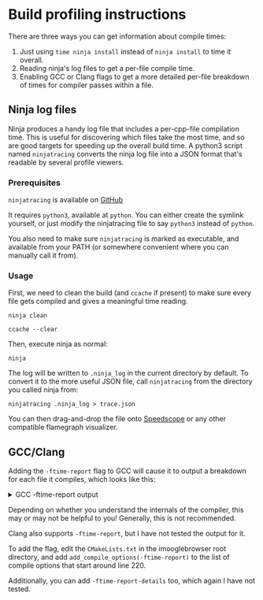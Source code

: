 # Build profiling instructions

There are three ways you can get information about compile times:

1. Just using `time ninja install` instead of `ninja install` to time it overall.
2. Reading ninja's log files to get a per-file compile time.
3. Enabling GCC or Clang flags to get a more detailed per-file breakdown of times for compiler passes within a file.

## Ninja log files

Ninja produces a handy log file that includes a per-cpp-file compilation time. This is useful for discovering which files take the most time, and so are good targets for speeding up the overall build time. A python3 script named `ninjatracing` converts the ninja log file into a JSON format that's readable by several profile viewers.

### Prerequisites

`ninjatracing` is available on [GitHub](https://github.com/nico/ninjatracing/blob/master/ninjatracing)

It requires `python3`, available at `python`. You can either create the symlink yourself, or just modify the ninjatracing file to say `python3` instead of `python`.

You also need to make sure `ninjatracing` is marked as executable, and available from your PATH (or somewhere convenient where you can manually call it from).

### Usage

First, we need to clean the build (and `ccache` if present) to make sure every file gets compiled and gives a meaningful time reading.
```console
ninja clean

ccache --clear
```

Then, execute ninja as normal:
```console
ninja
```

The log will be written to `.ninja_log` in the current directory by default. To convert it to the more useful JSON file, call `ninjatracing` from the directory you called ninja from:

```console
ninjatracing .ninja_log > trace.json

```

You can then drag-and-drop the file onto [Speedscope](https://www.speedscope.app/) or any other compatible flamegraph visualizer.

## GCC/Clang

Adding the `-ftime-report` flag to GCC will cause it to output a breakdown for each file it compiles, which looks like this:

<details>
	<summary>GCC -ftime-report output</summary>

```console
Time variable                                   usr           sys          wall           GGC
 phase setup                        :   0.00 (  0%)   0.00 (  0%)   0.01 (  0%)  1326k (  2%)
 phase parsing                      :   0.57 ( 61%)   0.19 ( 83%)   1.63 ( 65%)    59M ( 74%)
 phase lang. deferred               :   0.10 ( 11%)   0.03 ( 13%)   0.30 ( 12%)  8761k ( 11%)
 phase opt and generate             :   0.23 ( 25%)   0.01 (  4%)   0.48 ( 19%)    10M ( 13%)
 phase last asm                     :   0.03 (  3%)   0.00 (  0%)   0.08 (  3%)   539k (  1%)
 |name lookup                       :   0.11 ( 12%)   0.01 (  4%)   0.25 ( 10%)  2004k (  2%)
 |overload resolution               :   0.08 (  9%)   0.00 (  0%)   0.26 ( 10%)  7900k ( 10%)
 dump files                         :   0.02 (  2%)   0.00 (  0%)   0.00 (  0%)     0  (  0%)
 callgraph construction             :   0.04 (  4%)   0.00 (  0%)   0.06 (  2%)  2677k (  3%)
 callgraph optimization             :   0.00 (  0%)   0.00 (  0%)   0.01 (  0%)  4752  (  0%)
 callgraph functions expansion      :   0.15 ( 16%)   0.00 (  0%)   0.32 ( 13%)  6267k (  8%)
 callgraph ipa passes               :   0.03 (  3%)   0.01 (  4%)   0.08 (  3%)  1413k (  2%)
 ipa inheritance graph              :   0.00 (  0%)   0.00 (  0%)   0.02 (  1%)  3760  (  0%)
 ipa profile                        :   0.00 (  0%)   0.00 (  0%)   0.01 (  0%)     0  (  0%)
 trivially dead code                :   0.01 (  1%)   0.00 (  0%)   0.00 (  0%)   224  (  0%)
 df reg dead/unused notes           :   0.01 (  1%)   0.00 (  0%)   0.00 (  0%)   104k (  0%)
 alias analysis                     :   0.01 (  1%)   0.00 (  0%)   0.00 (  0%)    70k (  0%)
 preprocessing                      :   0.06 (  6%)   0.03 ( 13%)   0.16 (  6%)  1365k (  2%)
 parser (global)                    :   0.04 (  4%)   0.04 ( 17%)   0.13 (  5%)  6894k (  8%)
 parser struct body                 :   0.09 ( 10%)   0.03 ( 13%)   0.20 (  8%)  9020k ( 11%)
 parser function body               :   0.00 (  0%)   0.00 (  0%)   0.01 (  0%)    83k (  0%)
 parser inl. func. body             :   0.03 (  3%)   0.01 (  4%)   0.05 (  2%)  1567k (  2%)
 parser inl. meth. body             :   0.11 ( 12%)   0.03 ( 13%)   0.30 ( 12%)    10M ( 13%)
 template instantiation             :   0.27 ( 29%)   0.08 ( 35%)   0.89 ( 36%)    25M ( 32%)
 constant expression evaluation     :   0.01 (  1%)   0.00 (  0%)   0.01 (  0%)   356k (  0%)
 constraint satisfaction            :   0.01 (  1%)   0.00 (  0%)   0.02 (  1%)   130k (  0%)
 early inlining heuristics          :   0.00 (  0%)   0.00 (  0%)   0.02 (  1%)    21k (  0%)
 inline parameters                  :   0.01 (  1%)   0.00 (  0%)   0.03 (  1%)   146k (  0%)
 integration                        :   0.00 (  0%)   0.00 (  0%)   0.01 (  0%)   564k (  1%)
 tree CFG cleanup                   :   0.00 (  0%)   0.00 (  0%)   0.01 (  0%)  5768  (  0%)
 tree SSA other                     :   0.00 (  0%)   0.00 (  0%)   0.01 (  0%)    13k (  0%)
 tree operand scan                  :   0.01 (  1%)   0.00 (  0%)   0.00 (  0%)   429k (  1%)
 tree CCP                           :   0.01 (  1%)   0.00 (  0%)   0.00 (  0%)    18k (  0%)
 expand                             :   0.01 (  1%)   0.00 (  0%)   0.03 (  1%)  1303k (  2%)
 varconst                           :   0.00 (  0%)   0.00 (  0%)   0.04 (  2%)  6744  (  0%)
 forward prop                       :   0.01 (  1%)   0.00 (  0%)   0.02 (  1%)  3520  (  0%)
 CSE                                :   0.01 (  1%)   0.00 (  0%)   0.00 (  0%)  1144  (  0%)
 loop fini                          :   0.00 (  0%)   0.00 (  0%)   0.01 (  0%)     0  (  0%)
 branch prediction                  :   0.00 (  0%)   0.01 (  4%)   0.00 (  0%)    20k (  0%)
 combiner                           :   0.01 (  1%)   0.00 (  0%)   0.02 (  1%)   138k (  0%)
 integrated RA                      :   0.01 (  1%)   0.00 (  0%)   0.01 (  0%)  1112k (  1%)
 LRA reload inheritance             :   0.00 (  0%)   0.00 (  0%)   0.02 (  1%)    13k (  0%)
 LRA create live ranges             :   0.00 (  0%)   0.00 (  0%)   0.01 (  0%)  8568  (  0%)
 reload CSE regs                    :   0.01 (  1%)   0.00 (  0%)   0.02 (  1%)   100k (  0%)
 final                              :   0.00 (  0%)   0.00 (  0%)   0.02 (  1%)   323k (  0%)
 variable output                    :   0.01 (  1%)   0.00 (  0%)   0.00 (  0%)    15k (  0%)
 symout                             :   0.09 ( 10%)   0.00 (  0%)   0.20 (  8%)    13M ( 17%)
 variable tracking                  :   0.00 (  0%)   0.00 (  0%)   0.04 (  2%)   471k (  1%)
 var-tracking dataflow              :   0.02 (  2%)   0.00 (  0%)   0.03 (  1%)    18k (  0%)
 var-tracking emit                  :   0.00 (  0%)   0.00 (  0%)   0.04 (  2%)   117k (  0%)
 rest of compilation                :   0.01 (  1%)   0.00 (  0%)   0.03 (  1%)  1258k (  2%)
 TOTAL                              :   0.93          0.23          2.50           79M
[24/3139] Building CXX object Kernel/CMakeFiles/Kernel.dir/CommandLine.cpp.o
```

</details>

Depending on whether you understand the internals of the compiler, this may or may not be helpful to you! Generally, this is not recommended.

Clang also supports `-ftime-report`, but I have not tested the output for it.

To add the flag, edit the `CMakeLists.txt` in the imooglebrowser root directory, and add `add_compile_options(-ftime-report)` to the list of compile options that start around line 220.

Additionally, you can add `-ftime-report-details` too, which again I have not tested.
